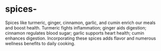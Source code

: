 # spices-
Spices like turmeric, ginger, cinnamon, garlic, and cumin enrich our meals and boost health. Turmeric fights inflammation; ginger aids digestion; cinnamon regulates blood sugar; garlic supports heart health; cumin enhances digestion. Incorporating these spices adds flavor and numerous wellness benefits to daily cooking.
